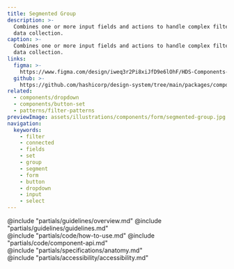 ```yaml
---
title: Segmented Group
description: >-
  Combines one or more input fields and actions to handle complex filtering and
  data collection.
caption: >-
  Combines one or more input fields and actions to handle complex filtering and
  data collection.
links:
  figma: >-
    https://www.figma.com/design/iweq3r2Pi8xiJfD9e6lOhF/HDS-Components-v2.0?node-id=67406-110590&t=w8xQlWxzH7bwXLe2-1
  github: >-
    https://github.com/hashicorp/design-system/tree/main/packages/components/src/components/hds/segmented-group
related:
  - components/dropdown
  - components/button-set
  - patterns/filter-patterns
previewImage: assets/illustrations/components/form/segmented-group.jpg
navigation:
  keywords:
    - filter
    - connected
    - fields
    - set
    - group
    - segment
    - form
    - button
    - dropdown
    - input
    - select
---
```


<section data-tab="Guidelines">
  @include "partials/guidelines/overview.md"
  @include "partials/guidelines/guidelines.md"
</section>

<section data-tab="Code">
  @include "partials/code/how-to-use.md"
  @include "partials/code/component-api.md"
</section>

<section data-tab="Specifications">
  @include "partials/specifications/anatomy.md"
</section>

<section data-tab="Accessibility">
  @include "partials/accessibility/accessibility.md"
</section>
